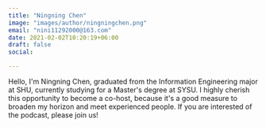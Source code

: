 ```yaml
---
title: "Ningning Chen"
image: "images/author/ningningchen.png"
email: "nini11292000@163.com"
date: 2021-02-02T10:20:19+06:00
draft: false
social:

---
```


Hello, I'm Ningning Chen, graduated from the Information Engineering major at SHU, currently  studying for a Master's degree at SYSU. I highly cherish this opportunity to become a co-host, because it's a good measure to broaden my horizon and meet experienced people. If you are interested of the podcast, please join us!
